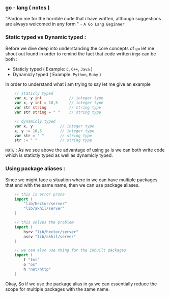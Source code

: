 ### go - lang ( notes )

"Pardon me for the horrible code that i have written, although suggestions
are always welcomed in any form " - `A Go Lang Beginner`

### Static typed vs Dynamic typed :

Before we dive deep into understanding the core concepts of `go` let me 
shout out lound in order to remind the fact that code written in`go` 
can be both :

+ Staticly typed  ( Example: `C`, `C++`, `Java` ) 
+ Dynamicly typed ( Example: `Python`, `Ruby` )

In order to understand what i am trying to say let me give an example

```go
    // staticly typed
    var x, y int            // integer type
    var x, y int = 10,5     // integer type
    var str string          // string type
    var str string = " "    // string type

    // dynamicly typed
    var x, y            // integer type
    x, y := 10,5        // integer type
    var str = " "       // string type
    str := " "          // string type
```

`NOTE` : As we see above the advantage of using `go` is we can both write
code which is statictly typed as well as dynamicly typed.

### Using package aliases :

Since we might face a situation where in we can have multiple packages that
end with the same name, then we can use package aliases.


```go
    // this is error prone
    import (
        "lib/hector/server"
        "lib/akhil/server"
    )

    // this solves the problem
    import (
        hsrv "lib/hector/server"
        asrv "lib/akhil/server"
    )

    // we can also use thing for the inbuilt packages
    import (
        f "fmt"
        o "os"
        h "net/http"
    )

```
Okay, So if we use the package alias in `go` we can essentially reduce the
scope for multiple packages with the same name.

### 

